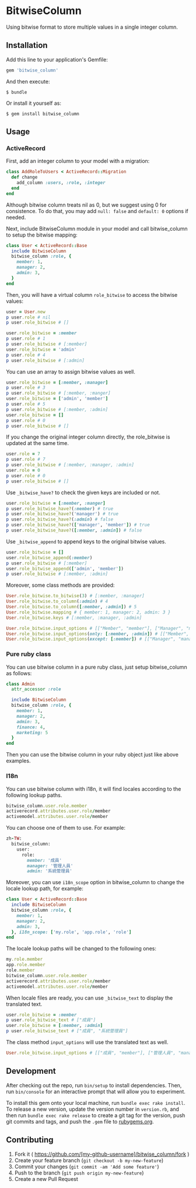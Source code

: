 # BitwiseColumn

Using bitwise format to store multiple values in a single integer column.

## Installation

Add this line to your application's Gemfile:

```ruby
gem 'bitwise_column'
```

And then execute:

    $ bundle

Or install it yourself as:

    $ gem install bitwise_column

## Usage

### ActiveRecord

First, add an integer column to your model with a migration:

```ruby
class AddRoleToUsers < ActiveRecord::Migration
  def change
    add_column :users, :role, :integer
  end
end
```

Although bitwise column treats nil as 0, but we suggest using 0 for consistence. To do that, you may add `null: false` and `default: 0` options if needed.

Next, include BitwiseColumn module in your model and call bitwise_column to setup the bitwise mapping:

```ruby
class User < ActiveRecord::Base
  include BitwiseColumn
  bitwise_column :role, {
    member: 1,
    manager: 2,
    admin: 3,
  }
end
```

Then, you will have a virtual column `role_bitwise` to access the bitwise values:

```ruby
user = User.new
p user.role # nil
p user.role_bitwise # []

user.role_bitwise = :member
p user.role # 1
p user.role_bitwise # [:member]
user.role_bitwise = 'admin'
p user.role # 4
p user.role_bitwise # [:admin]
```

You can use an array to assign bitwise values as well.

```ruby
user.role_bitwise = [:member, :manager]
p user.role # 3
p user.role_bitwise # [:member, :manger]
user.role_bitwise = ['admin', 'member']
p user.role # 5
p user.role_bitwise # [:member, :admin]
user.role_bitwise = []
p user.role # 0
p user.role_bitwise # []
```

If you change the original integer column directly, the role_bitwise is updated at the same time.

```ruby
user.role = 7
p user.role # 7
p user.role_bitwise # [:member, :manager, :admin]
user.role = 0
p user.role # 0
p user.role_bitwise # []
```

Use `_bitwise_have?` to check the given keys are included or not.

```ruby
user.role_bitwise = [:member, :manger]
p user.role_bitwise_have?(:member) # true
p user.role_bitwise_have?('manager') # true
p user.role_bitwise_have?(:admin) # false
p user.role_bitwise_have?(['manager', 'member']) # true
p user.role_bitwise_have?([:member, :admin]) # false
```

Use `_bitwise_append` to append keys to the original bitwise values.

```ruby
user.role_bitwise = []
user.role_bitwise_append(:member)
p user.role_bitwise # [:member]
user.role_bitwise_append(['admin', 'member'])
p user.role_bitwise # [:member, :admin]
```

Moreover, some class methods are provided:

```ruby
User.role_bitwise.to_bitwise(3) # [:member, :manager]
User.role_bitwise.to_column(:admin) # 4
User.role_bitwise.to_column([:member, :admin]) # 5
User.role_bitwise.mapping # { member: 1, manager: 2, admin: 3 }
User.role_bitwise.keys # [:member, :manager, :admin]

User.role_bitwise.input_options # [["Member", "member"], ["Manager", "manager"], ["Admin", "admin"]]
User.role_bitwise.input_options(only: [:member, :admin]) # [["Member", "member"], ["Admin", "admin"]]
User.role_bitwise.input_options(except: [:member]) # [["Manager", "manager"], ["Admin", "admin"]]
```

### Pure ruby class

You can use bitwise column in a pure ruby class, just setup bitwise_column as follows:

```ruby
class Admin
  attr_accessor :role

  include BitwiseColumn
  bitwise_column :role, {
    member: 1,
    manager: 2,
    admin: 3,
    finance: 4,
    marketing: 5
  }
end
```

Then you can use the bitwise column in your ruby object just like above examples.

### I18n

You can use bitwise column with i18n, it will find locales according to the following lookup paths.

```ruby
bitwise_column.user.role.member
activerecord.attributes.user.role/member
activemodel.attributes.user.role/member
```

You can choose one of them to use. For example:

```ruby
zh-TW:
  bitwise_column:
    user:
      role:
        member: '成員'
        manager: '管理人員'
        admin: '系統管理員'
```

Moreover, you can use `i18n_scope` option in bitwise_column to change the locale lookup path, for example:

```ruby
class User < ActiveRecord::Base
  include BitwiseColumn
  bitwise_column :role, {
    member: 1,
    manager: 2,
    admin: 3,
  }, i18n_scope: ['my.role', 'app.role', 'role']
end
```
The locale lookup paths will be changed to the following ones:

```ruby
my.role.member
app.role.member
role.member
bitwise_column.user.role.member
activerecord.attributes.user.role/member
activemodel.attributes.user.role/member
```

When locale files are ready, you can use `_bitwise_text` to display the translated text.

```ruby
user.role_bitwise = :member
p user.role_bitwise_text # ["成員"]
user.role_bitwise = [:member, :admin]
p user.role_bitwise_text # ["成員", "系統管理員"]
```

The class method `input_options` will use the translated text as well.

```ruby
User.role_bitwise.input_options # [["成員", "member"], ["管理人員", "manager"], ["系統管理員", "admin"]]
```

## Development

After checking out the repo, run `bin/setup` to install dependencies. Then, run `bin/console` for an interactive prompt that will allow you to experiment.

To install this gem onto your local machine, run `bundle exec rake install`. To release a new version, update the version number in `version.rb`, and then run `bundle exec rake release` to create a git tag for the version, push git commits and tags, and push the `.gem` file to [rubygems.org](https://rubygems.org).

## Contributing

1. Fork it ( https://github.com/[my-github-username]/bitwise_column/fork )
2. Create your feature branch (`git checkout -b my-new-feature`)
3. Commit your changes (`git commit -am 'Add some feature'`)
4. Push to the branch (`git push origin my-new-feature`)
5. Create a new Pull Request
